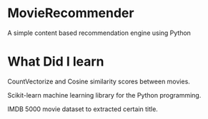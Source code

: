# MovieRecommender
A simple content based recommendation engine using Python


# What Did I learn

CountVectorize and Cosine similarity scores between movies.  

Scikit-learn machine learning library for the Python programming. 

IMDB 5000 movie dataset to extracted certain title.
